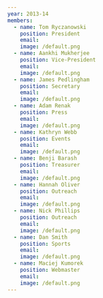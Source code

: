 ```yaml
---
year: 2013-14
members:
  - name: Tom Ryczanowski
    position: President
    email:
    image: /default.png
  - name: Aankhi Mukherjee
    position: Vice-President
    email:
    image: /default.png
  - name: James Pedlingham
    position: Secretary
    email:
    image: /default.png
  - name: Adam Renak
    position: Press
    email:
    image: /default.png
  - name: Kathryn Webb
    position: Events
    email:
    image: /default.png
  - name: Benji Barash
    position: Treasurer
    email:
    image: /default.png
  - name: Hannah Oliver
    position: Outreach
    email:
    image: /default.png
  - name: Nick Phillips
    position: Outreach
    email:
    image: /default.png
  - name: Dan Smith
    position: Sports
    email:
    image: /default.png
  - name: Maciej Kumorek
    position: Webmaster
    email:
    image: /default.png
---
```

